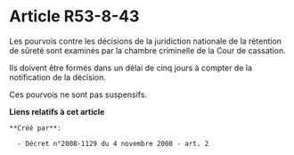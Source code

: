 # Article R53-8-43

Les pourvois contre les décisions de la juridiction nationale de la rétention de sûreté sont examinés par la chambre
criminelle de la Cour de cassation. 

Ils doivent être formés dans un délai de cinq jours à compter de la notification de la décision. 

Ces pourvois ne sont pas suspensifs.

**Liens relatifs à cet article**

	**Créé par**:

	  - Décret n°2008-1129 du 4 novembre 2008 - art. 2
